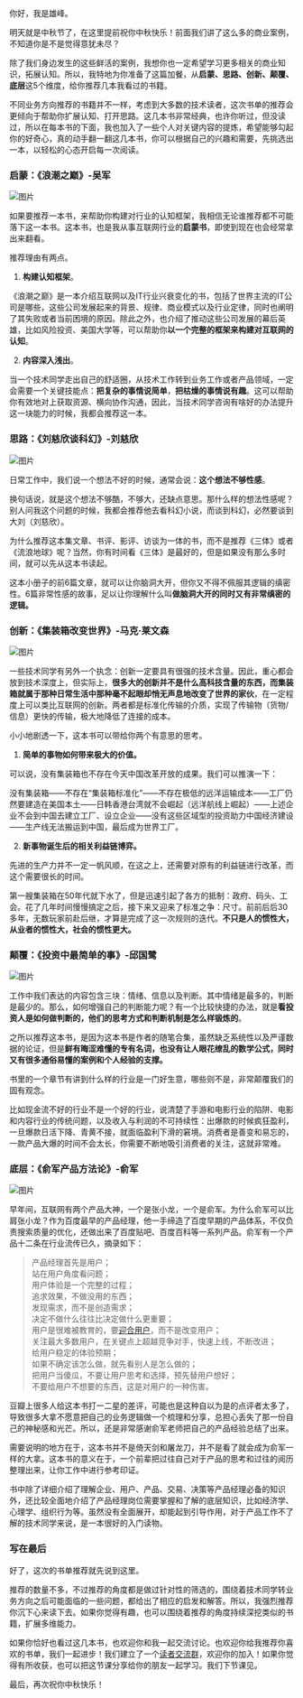 你好，我是雄峰。

明天就是中秋节了，在这里提前祝你中秋快乐！前面我们讲了这么多的商业案例，不知道你是不是觉得意犹未尽？

除了我们身边发生的这些鲜活的案例，我想你也一定希望学习更多相关的商业知识，拓展认知。所以，我特地为你准备了这篇加餐，从**启蒙、思路、创新、颠覆、底层**这5个维度，给你推荐几本我看过的书籍。

不同业务方向推荐的书籍并不一样，考虑到大多数的技术读者，这次书单的推荐会更倾向于帮助你扩展认知、打开思路。这几本书非常经典，也许你听过，但没读过，所以在每本书的下面，我也加入了一些个人对关键内容的提炼，希望能够勾起你的好奇心，真的动手翻一翻这几本书，你可以根据自己的兴趣和需要，先挑选出一本，以轻松的心态开启每一次阅读。

### 启蒙：《浪潮之巅》-吴军

![图片](https://static001.geekbang.org/resource/image/cc/3a/cc59a4e4d4a1bb6dd9c924cedbafd63a.png?wh=947x582)

如果要推荐一本书，来帮助你构建对行业的认知框架，我相信无论谁推荐都不可能落下这一本书。这本书，也是我从事互联网行业的**启蒙书**，即使到现在也会经常拿出来翻看。

推荐理由有两点。

1. **构建认知框架**。

《浪潮之巅》是一本介绍互联网以及IT行业兴衰变化的书，包括了世界主流的IT公司是哪些，这些公司发展起来的背景、规律、商业模式以及行业定律，同时也阐明了其失败或者当前困境的原因。除此之外，也介绍了推动这些公司发展的幕后英雄，比如风险投资、美国大学等，可以帮助你**以一个完整的框架来构建对互联网的认知**。

2. **内容深入浅出**。

当一个技术同学走出自己的舒适圈，从技术工作转到业务工作或者产品领域，一定会需要一个关键技能点：**把复杂的事情说简单**，**把枯燥的事情说有趣**。这可以帮助你有效地对上获取资源、横向协作沟通，因此，当技术同学咨询有啥好的办法提升这一块能力的时候，我都会推荐这一本。

### **思路：《刘慈欣谈科幻》-刘慈欣**

![图片](https://static001.geekbang.org/resource/image/01/5b/01741ea6f8ec855ae3ba55714e58fe5b.png?wh=1054x655)

日常工作中，我们说一个想法不好的时候，通常会说：**这个想法不够性感**。

换句话说，就是这个想法不够酷，不够大，还缺点意思。那什么样的想法性感呢？别人问我这个问题的时候，我都会推荐他去看科幻小说，而谈到科幻，必然要谈到大刘（刘慈欣）。

为什么推荐这本集文章、书评、影评、访谈为一体的书，而不是推荐《三体》或者《流浪地球》呢？当然，你有时间看《三体》是最好的，但是如果没有那么多时间，就可以先从这本书读起。

这本小册子的前6篇文章，就可以让你脑洞大开，但你又不得不佩服其逻辑的缜密性。6篇非常性感的故事，足以让你理解什么叫**做脑洞大开的同时又有非常缜密的逻辑。**

### **创新：《集装箱改变世界》-马克·莱文森**

![图片](https://static001.geekbang.org/resource/image/cy/83/cyy982935a9eeaf131d7ccec8492b683.png?wh=978x516)

一些技术同学有另外一个执念：创新一定要具有很强的技术含量。因此，重心都会放到技术深度上，但实际上，**很多大的创新并不是什么高科技含量的东西，而集装箱就属于那种日常生活中那种毫不起眼却悄无声息地改变了世界的家伙**，在一定程度上可以类比互联网的创新。两者都是标准化传输的介质，实现了传输物（货物/信息）更快的传输，极大地降低了连接的成本。

小小地剧透一下，这本书可以带给你两个有意思的思考。

1. **简单的事物如何带来极大的价值。**

可以说，没有集装箱也不存在今天中国改革开放的成果。我们可以推演一下：

没有集装箱——不存在“集装箱标准化”——不存在极低的远洋运输成本——工厂仍然要建造在美国本土——日韩香港台湾就不会崛起（远洋航线上崛起）——上述企业不会到中国去建立工厂、设立企业——没有这些区域型的投资助力中国经济建设——生产线无法搬运到中国，最后成为世界工厂。

2. **新事物诞生后的相关利益链博弈。**

先进的生产力并不一定一帆风顺，在这之上，还需要对原有的利益链进行改革，而这个需要很长的时间。

第一艘集装箱在50年代就下水了，但是迅速引起了各方的抵制：政府、码头、工会。花了几年时间慢慢搞定之后，接下来又迎来了标准之争：尺寸。前前后后30多年，无数玩家前赴后继，才算是完成了这一次规则的迭代。**不只是人的惯性大，从业者的惯性大，社会的惯性更大。**

### **颠覆：《投资中最简单的事》-邱国鹭**

![图片](https://static001.geekbang.org/resource/image/cb/ae/cbed0b334a9d839b198f5e178b2ccaae.png?wh=861x462)

工作中我们表达的内容包含三块：情绪、信息以及判断。其中情绪是最多的，判断是最少的。那么，如何增强自己的判断能力呢？有一个比较快捷的办法，就是**看投资人是如何做判断的，他们的思考方式和判断机制是怎么样锻炼的**。

之所以推荐这本书，是因为这本书是作者的随笔合集，虽然缺乏系统性以及严谨数据的论证，但是**鲜有晦涩难懂的专有名词，也没有让人眼花缭乱的数学公式，同时又有很多通俗易懂的案例和个人经验的支撑。**

书里的一个章节有讲到什么样的行业是一门好生意，哪些则不是，非常颠覆我们的固有观念。

比如现金流不好的行业不是一个好的行业，说清楚了手游和电影行业的陷阱、电影和内容行业的传统问题，以及收入与利润的不可持续性：出爆款的时候疯狂盈利，一旦爆款日活下降、青黄不接，就面临盈利下滑的窘境。消费者是善变和易忘的，一款产品大爆的时间不会太长，你需要不断地吸引消费者的关注，这就非常难。

### **底层：《俞军产品方法论》-俞军**

![图片](https://static001.geekbang.org/resource/image/e0/06/e01a6f7b9117d59de69cc0266de6c406.png?wh=922x588)

早年间，互联网有两个产品大神，一个是张小龙，一个是俞军。为什么俞军可以比肩张小龙？作为百度最早的产品经理，他一手缔造了百度早期的产品体系，不仅负责搜索质量的优化，还做出来了百度贴吧、百度百科等一系列产品。俞军有一个产品十二条在行业流传已久，摘录如下：

> 产品经理首先是用户；  
> 站在用户角度看问题；  
> 用户体验是一个完整的过程；  
> 追求效果，不做没用的东西；  
> 发现需求，而不是创造需求；  
> 决定不做什么往往比决定做什么更重要；  
> 用户是很难被教育的，要[迎合用户](https://time.geekbang.org/column/article/559278)，而不是改变用户；  
> 关注最大多数用户，在关键点上超越竞争对手，快速上线，不断改进；  
> 给用户稳定的体验预期；  
> 如果不确定该怎么做，就先看别人是怎么做的；  
> 把用户当傻瓜，不要让用户思考和选择，预先替用户想好；  
> 不要给用户不想要的东西，这是对用户的一种伤害。

豆瓣上很多人给这本书打一二星的差评，可能也是这种自以为是的点评者太多了，导致很多大拿不愿意把自己的业务逻辑做一个梳理和分享，总担心丢失了那一份自己的神秘感和光芒。所以，还是非常感谢俞军老师把自己的产品经验总结了出来。

需要说明的地方在于，这本书并不是倚天剑和屠龙刀，并不是看了就会成为俞军一样的大拿。这本书的意义在于，一个前辈把过往自己对于产品的思考和过往的阅历整理出来，让你工作中进行参考印证。

书中除了详细介绍了理解企业、用户、产品、交易、决策等产品经理必备的知识外，还比较全面地介绍了产品经理岗位需要掌握和了解的底层知识，比如经济学、心理学、组织行为等。虽然没有全面展开，却能起到引导作用，对于产品工作不了解的技术同学来说，是一本很好的入门读物。

### 写在最后

好了，这次的书单推荐就先说到这里。

推荐的数量不多，不过推荐的角度都是做过针对性的筛选的，围绕着技术同学转业务方向之后可能面临的一些问题，都给出了相应的启发和解答。所以，我强烈推荐你沉下心来读下去。如果你觉得有趣，也可以围绕着推荐的角度持续深挖类似的书籍，扩展多维能力。

如果你恰好也看过这几本书，也欢迎你和我一起交流讨论。也欢迎你给我推荐你喜欢的书单，我们一起进步！我们建立了一个[读者交流群](http://jinshuju.net/f/DuxzBi)，欢迎你的加入！如果你觉得有所收获，也可以把这节课分享给你的朋友一起学习。我们下节课见。

最后，再次祝你中秋快乐！